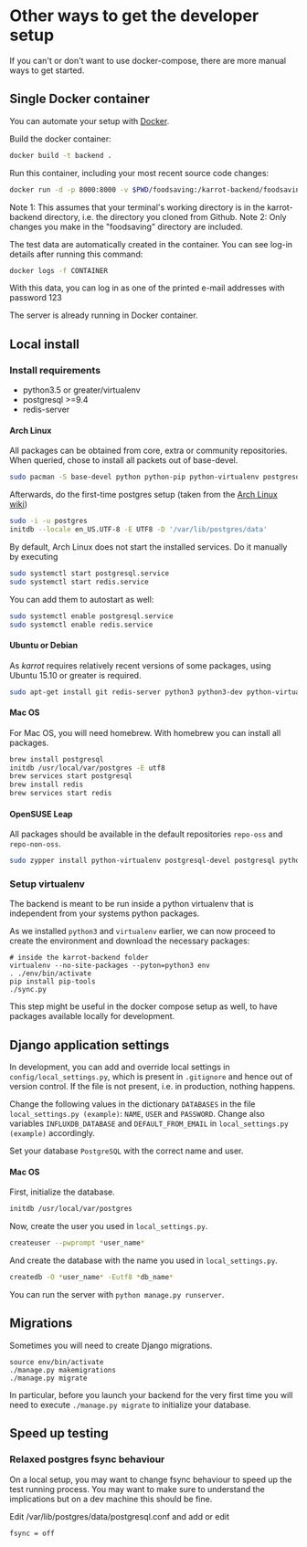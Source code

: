 # Other ways to get the developer setup

If you can't or don't want to use docker-compose, there are more manual ways to get started.

## Single Docker container

You can automate your setup with [Docker](https://www.docker.com/what-docker).

Build the docker container:
```sh
docker build -t backend .
```
Run this container, including your most recent source code changes:

```sh
docker run -d -p 8000:8000 -v $PWD/foodsaving:/karrot-backend/foodsaving backend
```

Note 1: This assumes that your terminal's working directory is in the karrot-backend directory, i.e. the directory you cloned from Github.
Note 2: Only changes you make in the "foodsaving" directory are included.

The test data are automatically created in the container. You can see log-in details after running this command:

```sh
docker logs -f CONTAINER
```

With this data, you can log in as one of the printed e-mail addresses with password 123

The server is already running in Docker container.

## Local install

### Install requirements

- python3.5 or greater/virtualenv
- postgresql >=9.4
- redis-server

#### Arch Linux

All packages can be obtained from core, extra or community repositories. When queried, chose to install all packets out of base-devel.

```sh
sudo pacman -S base-devel python python-pip python-virtualenv postgresql python-redis redis
```

Afterwards, do the first-time postgres setup (taken from the [Arch Linux wiki](https://wiki.archlinux.org/index.php/PostgreSQL))

```sh
sudo -i -u postgres
initdb --locale en_US.UTF-8 -E UTF8 -D '/var/lib/postgres/data'
```

By default, Arch Linux does not start the installed services. Do it manually by executing

```sh
sudo systemctl start postgresql.service
sudo systemctl start redis.service
```

You can add them to autostart as well:

```sh
sudo systemctl enable postgresql.service
sudo systemctl enable redis.service
```

#### Ubuntu or Debian
As _karrot_ requires relatively recent versions of some packages, using Ubuntu 15.10 or greater is required.

```sh
sudo apt-get install git redis-server python3 python3-dev python-virtualenv postgresql postgresql-server-dev-9.4 gcc build-essential g++ libffi-dev libncurses5-dev
```
#### Mac OS
For Mac OS, you will need homebrew. With homebrew you can install all packages.

```sh
brew install postgresql
initdb /usr/local/var/postgres -E utf8
brew services start postgresql
brew install redis
brew services start redis
```

#### OpenSUSE Leap
All packages should be available in the default repositories `repo-oss` and `repo-non-oss`.

```sh
sudo zypper install python-virtualenv postgresql-devel postgresql python-redis redis
```

### Setup virtualenv

The backend is meant to be run inside a python virtualenv that is independent from your systems python packages.

As we installed `python3` and `virtualenv` earlier, we can now proceed to create the environment and download the necessary packages:

```
# inside the karrot-backend folder
virtualenv --no-site-packages --pyton=python3 env
. ./env/bin/activate
pip install pip-tools
./sync.py
```

This step might be useful in the docker compose setup as well, to have packages available locally for development.


## Django application settings

In development, you can add and override local settings in
`config/local_settings.py`, which is present in `.gitignore` and hence out of
version control. If the file is not present, i.e. in production, nothing
happens.

Change the following values in the dictionary `DATABASES` in the file `local_settings.py (example)`: `NAME`, `USER` and `PASSWORD`. Change also variables `INFLUXDB_DATABASE` and `DEFAULT_FROM_EMAIL` in `local_settings.py (example)` accordingly.

Set your database `PostgreSQL` with the correct name and user.

#### Mac OS

First, initialize the database.

```sh
initdb /usr/local/var/postgres
```

Now, create the user you used in `local_settings.py`.

```sh
createuser --pwprompt *user_name*
```

And create the database with the name you used in `local_settings.py`.

```sh
createdb -O *user_name* -Eutf8 *db_name*
```

You can run the server with `python manage.py runserver`.

## Migrations

Sometimes you will need to create Django migrations. 

```
source env/bin/activate
./manage.py makemigrations
./manage.py migrate
```

In particular, before you launch your backend for the very first time you will need to execute `./manage.py migrate` to initialize your database.

## Speed up testing

### Relaxed postgres fsync behaviour
On a local setup, you may want to change fsync behaviour to speed up the test running process. You may want to make sure to understand the implications but on a dev machine this should be fine.

Edit /var/lib/postgres/data/postgresql.conf and add or edit

```
fsync = off
```
